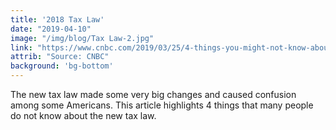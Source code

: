 ```yaml
---
title: '2018 Tax Law'
date: "2019-04-10"
image: "/img/blog/Tax Law-2.jpg"
link: "https://www.cnbc.com/2019/03/25/4-things-you-might-not-know-about-the-new-tax-law.html"
attrib: "Source: CNBC"
background: 'bg-bottom'
---
```

The new tax law made some very big changes and caused confusion among some Americans. This article highlights 4 things that many people do not know about the new tax law.
